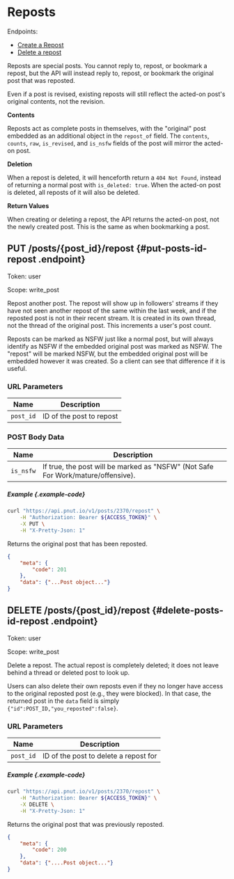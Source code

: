 # Reposts

Endpoints:

* [Create a Repost](#put-posts-id-repost)
* [Delete a repost](#delete-posts-id-repost)

Reposts are special posts. You cannot reply to, repost, or bookmark a repost, but the API will instead reply to, repost, or bookmark the original post that was reposted.

Even if a post is revised, existing reposts will still reflect the acted-on post's original contents, not the revision.

__Contents__

Reposts act as complete posts in themselves, with the "original" post embedded as an additional object in the `repost_of` field. The `contents`, `counts`, `raw`, `is_revised`, and `is_nsfw` fields of the post will mirror the acted-on post.

__Deletion__

When a repost is deleted, it will henceforth return a `404 Not Found`, instead of returning a normal post with `is_deleted: true`. When the acted-on post is deleted, all reposts of it will also be deleted.

__Return Values__

When creating or deleting a repost, the API returns the acted-on post, not the newly created post. This is the same as when bookmarking a post.


## <span class="method method-put">PUT</span> /posts/<span class="call-param">{post_id}</span>/repost {#put-posts-id-repost .endpoint}

Token: <span class="endpoint-meta">user</span>

Scope: <span class="endpoint-meta">write_post</span>

Repost another post. The repost will show up in followers' streams if they have not seen another repost of the same within the last week, and if the reposted post is not in their recent stream. It is created in its own thread, not the thread of the original post. This increments a user's post count.

Reposts can be marked as NSFW just like a normal post, but will always identify as NSFW if the embedded original post was marked as NSFW. The "repost" will be marked NSFW, but the embedded original post will be embedded however it was created. So a client can see that difference if it is useful.

### URL Parameters

Name|Description
-|-
`post_id`|ID of the post to repost

### POST Body Data

Name|Description
-|-
`is_nsfw`|If true, the post will be marked as "NSFW" (Not Safe For Work/mature/offensive).

##### Example {.example-code}

```bash
curl "https://api.pnut.io/v1/posts/2370/repost" \
    -H "Authorization: Bearer ${ACCESS_TOKEN}" \
    -X PUT \
    -H "X-Pretty-Json: 1"
```

Returns the original post that has been reposted.

```json
{
    "meta": {
        "code": 201
    },
    "data": {"...Post object..."}
}
```


## <span class="method method-delete">DELETE</span> /posts/<span class="call-param">{post_id}</span>/repost {#delete-posts-id-repost .endpoint}

Token: <span class="endpoint-meta">user</span>

Scope: <span class="endpoint-meta">write_post</span>

Delete a repost. The actual repost is completely deleted; it does not leave behind a thread or deleted post to look up.

Users can also delete their own reposts even if they no longer have access to the original reposted post (e.g., they were blocked). In that case, the returned post in the `data` field is simply `{"id":POST_ID,"you_reposted":false}`.

### URL Parameters

Name|Description
-|-
`post_id`|ID of the post to delete a repost for

##### Example {.example-code}

```bash
curl "https://api.pnut.io/v1/posts/2370/repost" \
    -H "Authorization: Bearer ${ACCESS_TOKEN}" \
    -X DELETE \
    -H "X-Pretty-Json: 1"
```

Returns the original post that was previously reposted.

```json
{
    "meta": {
        "code": 200
    },
    "data": {"....Post object..."}
}
```
